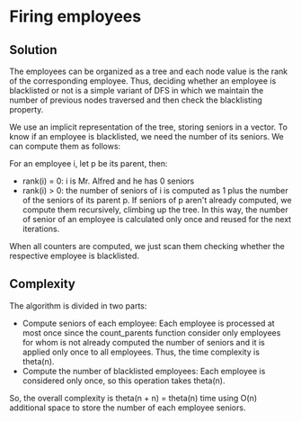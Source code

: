 # Firing employees

## Solution

The employees can be organized as a tree and each node value is the rank of the corresponding employee. Thus, deciding whether an employee is blacklisted or not is a simple variant of DFS in which we maintain the number of previous nodes traversed and then check the blacklisting property.

We use an implicit representation of the tree, storing seniors in a vector.
To know if an employee is blacklisted, we need the number of its seniors. We can compute them as follows: 

For an employee i, let p be its parent, then:
* rank(i) = 0: i is Mr. Alfred and he has 0 seniors
* rank(i) > 0: the number of seniors of i is computed as 1 plus the number of the seniors of its parent p. If seniors of p aren't already computed, we compute them recursively, climbing up the tree. In this way, the number of senior of an employee is calculated only once and reused for the next iterations.

When all counters are computed, we just scan them checking whether the respective employee is blacklisted.

## Complexity

The algorithm is divided in two parts:

* Compute seniors of each employee: Each employee is processed at most once since the count_parents function consider only employees for whom is not already computed the number of seniors and it is applied only once to all employees. Thus, the time complexity is theta(n).
* Compute the number of blacklisted employees: Each employee is considered only once, so this operation takes theta(n).

So, the overall complexity is theta(n + n) = theta(n) time using O(n) additional space to store the number of each employee seniors.
